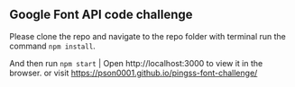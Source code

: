 ## Google Font API code challenge

Please clone the repo and navigate to the repo folder with terminal run the command `npm install`.

And then run `npm start` | Open http://localhost:3000 to view it in the browser.
or visit https://pson0001.github.io/pingss-font-challenge/
